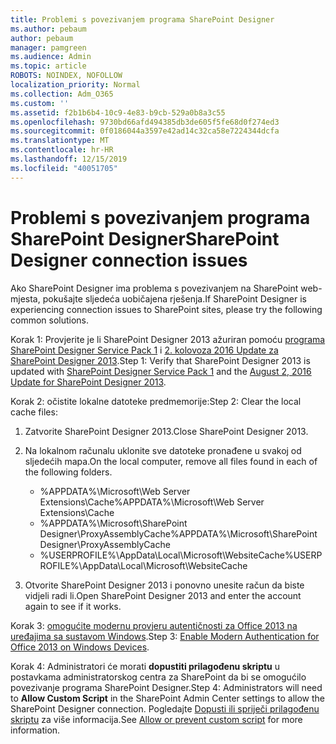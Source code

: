 ```yaml
---
title: Problemi s povezivanjem programa SharePoint Designer
ms.author: pebaum
author: pebaum
manager: pamgreen
ms.audience: Admin
ms.topic: article
ROBOTS: NOINDEX, NOFOLLOW
localization_priority: Normal
ms.collection: Adm_O365
ms.custom: ''
ms.assetid: f2b1b6b4-10c9-4e83-b9cb-529a0b8a3c55
ms.openlocfilehash: 9730bd66afd494385db3de605f5fe68d0f274ed3
ms.sourcegitcommit: 0f0186044a3597e42ad14c32ca58e7224344dcfa
ms.translationtype: MT
ms.contentlocale: hr-HR
ms.lasthandoff: 12/15/2019
ms.locfileid: "40051705"
---
```

# <a name="sharepoint-designer-connection-issues"></a><span data-ttu-id="cf011-102">Problemi s povezivanjem programa SharePoint Designer</span><span class="sxs-lookup"><span data-stu-id="cf011-102">SharePoint Designer connection issues</span></span> 

<span data-ttu-id="cf011-103">Ako SharePoint Designer ima problema s povezivanjem na SharePoint web-mjesta, pokušajte sljedeća uobičajena rješenja.</span><span class="sxs-lookup"><span data-stu-id="cf011-103">If SharePoint Designer is experiencing connection issues to SharePoint sites, please try the following common solutions.</span></span>

<span data-ttu-id="cf011-104">Korak 1: Provjerite je li SharePoint Designer 2013 ažuriran pomoću [programa SharePoint Designer Service Pack 1](https://support.microsoft.com/help/2817441/description-of-microsoft-sharepoint-designer-2013-service-pack-1-sp1) i [2. kolovoza 2016 Update za SharePoint Designer 2013](https://support.microsoft.com/help/3114721/august-2-2016-update-for-sharepoint-designer-2013-kb3114721).</span><span class="sxs-lookup"><span data-stu-id="cf011-104">Step 1: Verify that SharePoint Designer 2013 is updated with [SharePoint Designer Service Pack 1](https://support.microsoft.com/help/2817441/description-of-microsoft-sharepoint-designer-2013-service-pack-1-sp1) and the [August 2, 2016 Update for SharePoint Designer 2013](https://support.microsoft.com/help/3114721/august-2-2016-update-for-sharepoint-designer-2013-kb3114721).</span></span>



<span data-ttu-id="cf011-105">Korak 2: očistite lokalne datoteke predmemorije:</span><span class="sxs-lookup"><span data-stu-id="cf011-105">Step 2: Clear the local cache files:</span></span>

1. <span data-ttu-id="cf011-106">Zatvorite SharePoint Designer 2013.</span><span class="sxs-lookup"><span data-stu-id="cf011-106">Close SharePoint Designer 2013.</span></span>

2. <span data-ttu-id="cf011-107">Na lokalnom računalu uklonite sve datoteke pronađene u svakoj od sljedećih mapa.</span><span class="sxs-lookup"><span data-stu-id="cf011-107">On the local computer, remove all files found in each of the following folders.</span></span>

    - <span data-ttu-id="cf011-108">%APPDATA%\Microsoft\Web Server Extensions\Cache</span><span class="sxs-lookup"><span data-stu-id="cf011-108">%APPDATA%\Microsoft\Web Server Extensions\Cache</span></span>
    - <span data-ttu-id="cf011-109">%APPDATA%\Microsoft\SharePoint Designer\ProxyAssemblyCache</span><span class="sxs-lookup"><span data-stu-id="cf011-109">%APPDATA%\Microsoft\SharePoint Designer\ProxyAssemblyCache</span></span>
    - <span data-ttu-id="cf011-110">%USERPROFILE%\AppData\Local\Microsoft\WebsiteCache</span><span class="sxs-lookup"><span data-stu-id="cf011-110">%USERPROFILE%\AppData\Local\Microsoft\WebsiteCache</span></span>

3. <span data-ttu-id="cf011-111">Otvorite SharePoint Designer 2013 i ponovno unesite račun da biste vidjeli radi li.</span><span class="sxs-lookup"><span data-stu-id="cf011-111">Open SharePoint Designer 2013 and enter the account again to see if it works.</span></span>

<span data-ttu-id="cf011-112">Korak 3: [omogućite modernu provjeru autentičnosti za Office 2013 na uređajima sa sustavom Windows](https://docs.microsoft.com/office365/admin/security-and-compliance/enable-modern-authentication?redirectSourcePath=/article/Enable-Modern-Authentication-for-Office-2013-on-Windows-devices-7dc1c01a-090f-4971-9677-f1b192d6c910&view=o365-worldwide).</span><span class="sxs-lookup"><span data-stu-id="cf011-112">Step 3: [Enable Modern Authentication for Office 2013 on Windows Devices](https://docs.microsoft.com/office365/admin/security-and-compliance/enable-modern-authentication?redirectSourcePath=/article/Enable-Modern-Authentication-for-Office-2013-on-Windows-devices-7dc1c01a-090f-4971-9677-f1b192d6c910&view=o365-worldwide).</span></span>

<span data-ttu-id="cf011-113">Korak 4: Administratori će morati **dopustiti prilagođenu skriptu** u postavkama administratorskog centra za SharePoint da bi se omogućilo povezivanje programa SharePoint Designer.</span><span class="sxs-lookup"><span data-stu-id="cf011-113">Step 4: Administrators will need to **Allow Custom Script** in the SharePoint Admin Center settings to allow the SharePoint Designer connection.</span></span> <span data-ttu-id="cf011-114">Pogledajte [Dopusti ili spriječi prilagođenu skriptu](https://docs.microsoft.com/sharepoint/allow-or-prevent-custom-script) za više informacija.</span><span class="sxs-lookup"><span data-stu-id="cf011-114">See [Allow or prevent custom script](https://docs.microsoft.com/sharepoint/allow-or-prevent-custom-script) for more information.</span></span>


